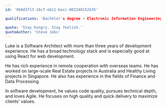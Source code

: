 ```yaml
---
id: '9b0d2f13-16cf-eb11-bacc-002248152435'

qualifications: 'Bachelor's degree - Electronic Information Engineering'

quote: 'Stay hungry. Stay foolish.'
quoteAuthor: 'Steve Jobs'
---
```


Luke is a Software Architect with more than three years of development experience. He has a broad technology stack and is especially good at using React for web development.

He has rich experience in remote cooperation with overseas teams. He has worked on large-scale Real Estate projects in Australia and Healthy Living projects in Singapore. He also has experience in the fields of Finance and Data Processing.

In software development, he values code quality, pursues technical depth, and loves Agile. He focuses on high quality and quick delivery to maximize clients’ values.
